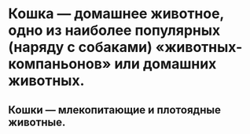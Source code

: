 # Кошка — домашнее животное, одно из наиболее популярных (наряду с собаками) «животных-компаньонов» или домашних животных. 
## Кошки — млекопитающие и плотоядные животные.
